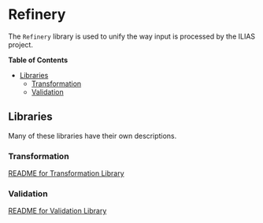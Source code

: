 # Refinery

The `Refinery` library is used to unify the way input is
processed by the ILIAS project.

**Table of Contents**
* [Libraries](#libraries)
  * [Transformation](#transformation)
  * [Validation](#validation)


## Libraries

Many of these libraries have their own descriptions.

### Transformation

[README for Transformation Library](/src/Refinery/Transformation/README.md)

### Validation

[README for Validation Library](/src/Refinery/Validation/README.md)

